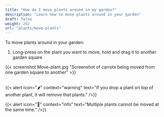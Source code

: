 ```yaml
---
title: "How do I move plants around in my garden?"
description: "Learn how to move plants around in your garden"
draft: false
weight: 202
url: "plants/move-plants"
---
```


To move plants around in your garden:

1. Long-press on the plant you want to move, hold and drag it to another garden square

{{< screenshot Move-plant.jpg "Screenshot of carrots being moved from one garden square to another" >}}<br /><br />

{{< alert icon="🌶️" context="warning" text="If you drop a plant on top of another plant, it will remove that plants." />}}

{{< alert icon="🥬" context="info" text="Multiple plants cannot be moved at the same time." />}}
